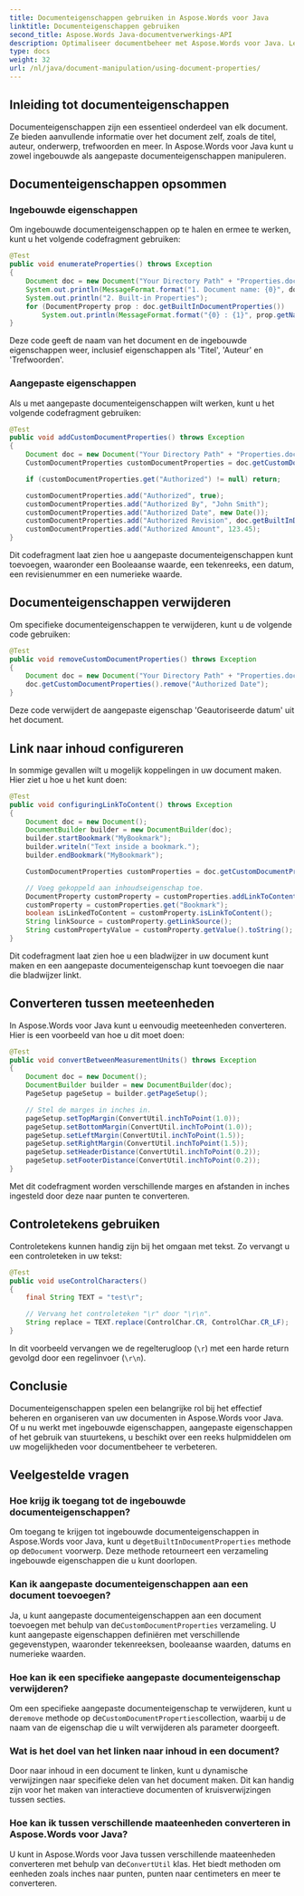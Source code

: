 ```yaml
---
title: Documenteigenschappen gebruiken in Aspose.Words voor Java
linktitle: Documenteigenschappen gebruiken
second_title: Aspose.Words Java-documentverwerkings-API
description: Optimaliseer documentbeheer met Aspose.Words voor Java. Leer werken met documenteigenschappen, voeg aangepaste metagegevens toe en meer in deze uitgebreide zelfstudie.
type: docs
weight: 32
url: /nl/java/document-manipulation/using-document-properties/
---
```


## Inleiding tot documenteigenschappen

Documenteigenschappen zijn een essentieel onderdeel van elk document. Ze bieden aanvullende informatie over het document zelf, zoals de titel, auteur, onderwerp, trefwoorden en meer. In Aspose.Words voor Java kunt u zowel ingebouwde als aangepaste documenteigenschappen manipuleren.

## Documenteigenschappen opsommen

### Ingebouwde eigenschappen

Om ingebouwde documenteigenschappen op te halen en ermee te werken, kunt u het volgende codefragment gebruiken:

```java
@Test
public void enumerateProperties() throws Exception
{
    Document doc = new Document("Your Directory Path" + "Properties.docx");
    System.out.println(MessageFormat.format("1. Document name: {0}", doc.getOriginalFileName()));
    System.out.println("2. Built-in Properties");
    for (DocumentProperty prop : doc.getBuiltInDocumentProperties())
        System.out.println(MessageFormat.format("{0} : {1}", prop.getName(), prop.getValue()));
}
```

Deze code geeft de naam van het document en de ingebouwde eigenschappen weer, inclusief eigenschappen als 'Titel', 'Auteur' en 'Trefwoorden'.

### Aangepaste eigenschappen

Als u met aangepaste documenteigenschappen wilt werken, kunt u het volgende codefragment gebruiken:

```java
@Test
public void addCustomDocumentProperties() throws Exception
{
    Document doc = new Document("Your Directory Path" + "Properties.docx");
    CustomDocumentProperties customDocumentProperties = doc.getCustomDocumentProperties();

    if (customDocumentProperties.get("Authorized") != null) return;

    customDocumentProperties.add("Authorized", true);
    customDocumentProperties.add("Authorized By", "John Smith");
    customDocumentProperties.add("Authorized Date", new Date());
    customDocumentProperties.add("Authorized Revision", doc.getBuiltInDocumentProperties().getRevisionNumber());
    customDocumentProperties.add("Authorized Amount", 123.45);
}
```

Dit codefragment laat zien hoe u aangepaste documenteigenschappen kunt toevoegen, waaronder een Booleaanse waarde, een tekenreeks, een datum, een revisienummer en een numerieke waarde.

## Documenteigenschappen verwijderen

Om specifieke documenteigenschappen te verwijderen, kunt u de volgende code gebruiken:

```java
@Test
public void removeCustomDocumentProperties() throws Exception
{
    Document doc = new Document("Your Directory Path" + "Properties.docx");
    doc.getCustomDocumentProperties().remove("Authorized Date");
}
```

Deze code verwijdert de aangepaste eigenschap 'Geautoriseerde datum' uit het document.

## Link naar inhoud configureren

In sommige gevallen wilt u mogelijk koppelingen in uw document maken. Hier ziet u hoe u het kunt doen:

```java
@Test
public void configuringLinkToContent() throws Exception
{
    Document doc = new Document();
    DocumentBuilder builder = new DocumentBuilder(doc);
    builder.startBookmark("MyBookmark");
    builder.writeln("Text inside a bookmark.");
    builder.endBookmark("MyBookmark");

    CustomDocumentProperties customProperties = doc.getCustomDocumentProperties();

    // Voeg gekoppeld aan inhoudseigenschap toe.
    DocumentProperty customProperty = customProperties.addLinkToContent("Bookmark", "MyBookmark");
    customProperty = customProperties.get("Bookmark");
    boolean isLinkedToContent = customProperty.isLinkToContent();
    String linkSource = customProperty.getLinkSource();
    String customPropertyValue = customProperty.getValue().toString();
}
```

Dit codefragment laat zien hoe u een bladwijzer in uw document kunt maken en een aangepaste documenteigenschap kunt toevoegen die naar die bladwijzer linkt.

## Converteren tussen meeteenheden

In Aspose.Words voor Java kunt u eenvoudig meeteenheden converteren. Hier is een voorbeeld van hoe u dit moet doen:

```java
@Test
public void convertBetweenMeasurementUnits() throws Exception
{
    Document doc = new Document();
    DocumentBuilder builder = new DocumentBuilder(doc);
    PageSetup pageSetup = builder.getPageSetup();

    // Stel de marges in inches in.
    pageSetup.setTopMargin(ConvertUtil.inchToPoint(1.0));
    pageSetup.setBottomMargin(ConvertUtil.inchToPoint(1.0));
    pageSetup.setLeftMargin(ConvertUtil.inchToPoint(1.5));
    pageSetup.setRightMargin(ConvertUtil.inchToPoint(1.5));
    pageSetup.setHeaderDistance(ConvertUtil.inchToPoint(0.2));
    pageSetup.setFooterDistance(ConvertUtil.inchToPoint(0.2));
}
```

Met dit codefragment worden verschillende marges en afstanden in inches ingesteld door deze naar punten te converteren.

## Controletekens gebruiken

Controletekens kunnen handig zijn bij het omgaan met tekst. Zo vervangt u een controleteken in uw tekst:

```java
@Test
public void useControlCharacters()
{
    final String TEXT = "test\r";

    // Vervang het controleteken "\r" door "\r\n".
    String replace = TEXT.replace(ControlChar.CR, ControlChar.CR_LF);
}
```

In dit voorbeeld vervangen we de regelterugloop (`\r`) met een harde return gevolgd door een regelinvoer (`\r\n`).

## Conclusie

Documenteigenschappen spelen een belangrijke rol bij het effectief beheren en organiseren van uw documenten in Aspose.Words voor Java. Of u nu werkt met ingebouwde eigenschappen, aangepaste eigenschappen of het gebruik van stuurtekens, u beschikt over een reeks hulpmiddelen om uw mogelijkheden voor documentbeheer te verbeteren.

## Veelgestelde vragen

### Hoe krijg ik toegang tot de ingebouwde documenteigenschappen?

 Om toegang te krijgen tot ingebouwde documenteigenschappen in Aspose.Words voor Java, kunt u de`getBuiltInDocumentProperties` methode op de`Document` voorwerp. Deze methode retourneert een verzameling ingebouwde eigenschappen die u kunt doorlopen.

### Kan ik aangepaste documenteigenschappen aan een document toevoegen?

 Ja, u kunt aangepaste documenteigenschappen aan een document toevoegen met behulp van de`CustomDocumentProperties` verzameling. U kunt aangepaste eigenschappen definiëren met verschillende gegevenstypen, waaronder tekenreeksen, booleaanse waarden, datums en numerieke waarden.

### Hoe kan ik een specifieke aangepaste documenteigenschap verwijderen?

 Om een specifieke aangepaste documenteigenschap te verwijderen, kunt u de`remove` methode op de`CustomDocumentProperties`collection, waarbij u de naam van de eigenschap die u wilt verwijderen als parameter doorgeeft.

### Wat is het doel van het linken naar inhoud in een document?

Door naar inhoud in een document te linken, kunt u dynamische verwijzingen naar specifieke delen van het document maken. Dit kan handig zijn voor het maken van interactieve documenten of kruisverwijzingen tussen secties.

### Hoe kan ik tussen verschillende maateenheden converteren in Aspose.Words voor Java?

 U kunt in Aspose.Words voor Java tussen verschillende maateenheden converteren met behulp van de`ConvertUtil` klas. Het biedt methoden om eenheden zoals inches naar punten, punten naar centimeters en meer te converteren.